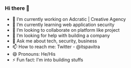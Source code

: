 ### Hi there 👋

- 🔭 I’m currently working on Adcratic | Creative Agency
- 🌱 I’m currently learning web application security
- 👯 I’m looking to collaborate on platform like project
- 🤔 I’m looking for help with building a company 
- 💬 Ask me about tech, security, business
- 📫 How to reach me: Twitter - @itspavitra
- 😄 Pronouns: He/His
- ⚡ Fun fact: I'm into building stuffs

